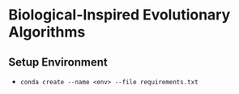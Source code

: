 # Biological-Inspired Evolutionary Algorithms

## Setup Environment
- `conda create --name <env> --file requirements.txt`
